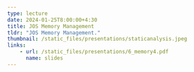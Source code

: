 ```yaml
---
type: lecture
date: 2024-01-25T8:00:00+4:30
title: JOS Memory Management
tldr: "JOS Memory Management."
thumbnail: /static_files/presentations/staticanalysis.jpeg
links:
    - url: /static_files/presentations/6_memory4.pdf
      name: slides
---
```

